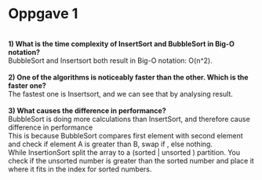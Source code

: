 # Oppgave 1
<br>
<b>1) What is the time complexity of InsertSort and BubbleSort in Big-O notation? </b><br>
BubbleSort and Insertsort both result in Big-O notation: O(n^2).
<br>
<br>
<b>2) One of the algorithms is noticeably faster than the other. Which is the faster one?</b><br>
The fastest one is Insertsort, and we can see that by analysing result.
<br>
<br>
<b>3) What causes the difference in performance?</b><br>
BubbleSort is doing more calculations than InsertSort, and therefore cause difference in performance<br>
This is because BubbleSort compares first element with second element and check if element A is greater than B, swap if , else nothing.<br>
While InsertionSort split the array to a  (sorted | unsorted ) partition. You check if the unsorted number is greater than the sorted number and place it where it fits in the index for sorted numbers. 
